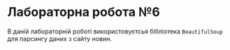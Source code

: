 # Лабораторна робота №6

В даній лабораторній роботі використовуєтсья бібліотека `BeautifulSoup` для парсингу даних з сайту новин. 